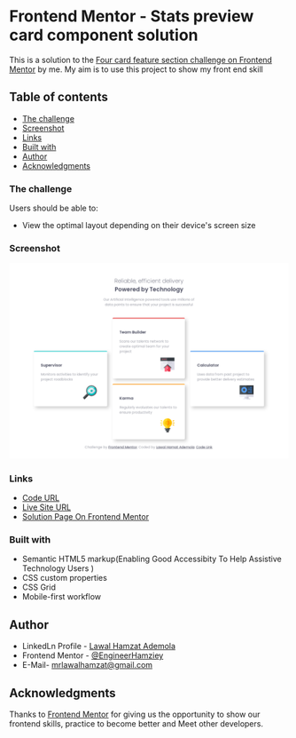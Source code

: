 # Frontend Mentor - Stats preview card component solution

This is a solution to the [ Four card feature section challenge on Frontend Mentor](https://www.frontendmentor.io/challenges/four-card-feature-section-weK1eFYK) by me.
My aim is to use this project to show my front end skill 

## Table of contents
  
  - [The challenge](#the-challenge)
  - [Screenshot](#screenshot)
  - [Links](#links)
  - [Built with](#built-with)
  - [Author](#author)
  - [Acknowledgments](#acknowledgments)

### The challenge

Users should be able to:

- View the optimal layout depending on their device's screen size

### Screenshot

![](./images/My-four-card-Screenshot.png)


### Links

- [Code URL](https://github.com/EngineerHamziey/Solution-to-four-card-feature-section-master.git)
- [Live Site URL](https://engineerhamziey-four-card-feature.netlify.app/)
- [Solution Page On Frontend Mentor](https://www.frontendmentor.io/solutions/engineerhamziey-four-card-feature-solution-yr-7MMsNV-)

### Built with

- Semantic HTML5 markup(Enabling Good Accessibity To Help Assistive Technology Users )
- CSS custom properties
- CSS Grid
- Mobile-first workflow

## Author

- LinkedLn Profile - [Lawal Hamzat Ademola](https://www.linkedin.com/in/hamzat-lawal-a88404239)
- Frontend Mentor - [@EngineerHamziey](https://www.frontendmentor.io/profile/EngineerHamziey)
- E-Mail- [mrlawalhamzat@gmail.com](mrlawalhamzat@gmail.com)


## Acknowledgments
Thanks to [Frontend Mentor](https://www.Frontendmentor.io) for giving us the opportunity to show our frontend skills, practice to become better and Meet other developers.